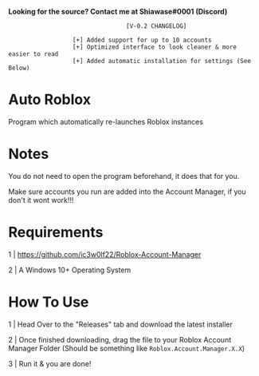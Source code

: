 **Looking for the source? Contact me at Shiawase#0001 (Discord)**

                                     [V-0.2 CHANGELOG]
                       
                      [+] Added support for up to 10 accounts
                      [+] Optimized interface to look cleaner & more easier to read
                      [+] Added automatic installation for settings (See Below)


# Auto Roblox
Program which automatically re-launches Roblox instances

# Notes
You do not need to open the program beforehand, it does that for you.

Make sure accounts you run are added into the Account Manager, if you don't it wont work!!!
# Requirements
1 | https://github.com/ic3w0lf22/Roblox-Account-Manager

2 | A Windows 10+ Operating System

# How To Use

1 | Head Over to the "Releases" tab and download the latest installer

2 | Once finished downloading, drag the file to your Roblox Account Manager Folder (Should be something like `Roblox.Account.Manager.X.X`)

3 | Run it & you are done!
